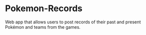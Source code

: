 # Pokemon-Records
Web app that allows users to post records of their past and present Pokémon and teams from the games.
